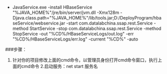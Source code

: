 - JavaService.exe -install HBaseService "%JAVA_HOME%"/jre/bin/server/jvm.dll -Xmx128m -Djava.class.path="%JAVA_HOME%"/lib/tools.jar;D:/DeployProgram/hbaseService/webservice.jar -start com.datalabchina.ssap.rest.Service -method StartService -stop com.datalabchina.ssap.rest.Service -method StopService -out "%CD%/HBaseServiceLogs/out.log" -err "%CD%/HBaseServiceLogs/err.log" -current "%CD%" -auto



###步骤：
1. 针对你的项目修改上面的cmd命令，以管理员身份打开cmd命令窗口，执行上面的cmd命令
2.启动服务：net start 服务名